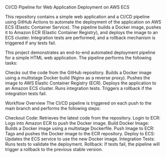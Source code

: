 CI/CD Pipeline for Web Application Deployment on AWS ECS

This repository contains a simple web application and a CI/CD pipeline using GitHub Actions to automate the deployment of the application on AWS ECS (Elastic Container Service). The pipeline builds a Docker image, pushes it to Amazon ECR (Elastic Container Registry), and deploys the image to an ECS cluster. Integration tests are performed, and a rollback mechanism is triggered if any tests fail.

This project demonstrates an end-to-end automated deployment pipeline for a simple HTML web application. The pipeline performs the following tasks:

Checks out the code from the GitHub repository.
Builds a Docker image using a multistage Docker build (Nginx as a reverse proxy).
Pushes the image to AWS Elastic Container Registry (ECR).
Deploys the application to an Amazon ECS cluster.
Runs integration tests.
Triggers a rollback if the integration tests fail.

Workflow Overview
The CI/CD pipeline is triggered on each push to the main branch and performs the following steps:

Checkout Code: Retrieves the latest code from the repository.
Login to ECR: Logs into Amazon ECR to push the Docker image.
Build Docker Image: Builds a Docker image using a multistage Dockerfile.
Push Image to ECR: Tags and pushes the Docker image to the ECR repository.
Deploy to ECS: Updates the ECS service to use the new Docker image.
Integration Tests: Runs tests to validate the deployment.
Rollback: If tests fail, the pipeline will trigger a rollback to the previous stable version.